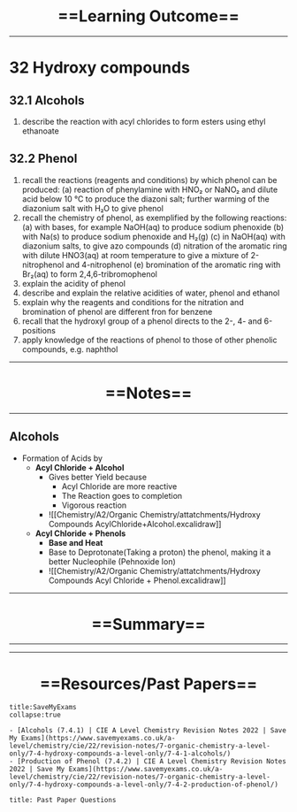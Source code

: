 # <center> ==Learning Outcome==  </center>
___

# 32 Hydroxy compounds
## 32.1 Alcohols
1. describe the reaction with acyl chlorides to form esters using ethyl ethanoate

## 32.2 Phenol
1. recall the reactions (reagents and conditions) by which phenol can be produced:
(a) reaction of phenylamine with HNO₂ or NaNO₂ and dilute acid below 10 °C to produce the diazoni
salt; further warming of the diazonium salt with H₂O to give phenol
2. recall the chemistry of phenol, as exemplified by the following reactions:
(a) with bases, for example NaOH(aq) to produce sodium phenoxide
(b) with Na(s) to produce sodium phenoxide and H₂(g)
(c) in NaOH(aq) with diazonium salts, to give azo compounds
(d) nitration of the aromatic ring with dilute HNO3(aq) at room temperature to give a mixture of
2-nitrophenol and 4-nitrophenol
(e) bromination of the aromatic ring with Br₂(aq) to form 2,4,6-tribromophenol
3. explain the acidity of phenol
4. describe and explain the relative acidities of water, phenol and ethanol
5. explain why the reagents and conditions for the nitration and bromination of phenol are different fron for benzene
6. recall that the hydroxyl group of a phenol directs to the 2-, 4- and 6-positions
7. apply knowledge of the reactions of phenol to those of other phenolic compounds, e.g. naphthol

___
# <center> ==Notes==  </center>
___
## Alcohols
- Formation of Acids by
	- **Acyl Chloride + Alcohol**
		- Gives better Yield because
			- Acyl Chloride are more reactive
			- The Reaction goes to completion
			- Vigorous reaction
		- ![[Chemistry/A2/Organic Chemistry/attatchments/Hydroxy Compounds AcylChloride+Alcohol.excalidraw]]
	- **Acyl Chloride + Phenols**
		- **Base and Heat**
		- Base to Deprotonate(Taking a proton) the phenol, making it a better Nucleophile (Pehnoxide Ion)
		- ![[Chemistry/A2/Organic Chemistry/attatchments/Hydroxy Compounds Acyl Chloride + Phenol.excalidraw]]

___

# <center> ==Summary==  </center>
___



___



# <center> ==Resources/Past Papers==  </center>
```ad-info
title:SaveMyExams
collapse:true

- [Alcohols (7.4.1) | CIE A Level Chemistry Revision Notes 2022 | Save My Exams](https://www.savemyexams.co.uk/a-level/chemistry/cie/22/revision-notes/7-organic-chemistry-a-level-only/7-4-hydroxy-compounds-a-level-only/7-4-1-alcohols/)
- [Production of Phenol (7.4.2) | CIE A Level Chemistry Revision Notes 2022 | Save My Exams](https://www.savemyexams.co.uk/a-level/chemistry/cie/22/revision-notes/7-organic-chemistry-a-level-only/7-4-hydroxy-compounds-a-level-only/7-4-2-production-of-phenol/)

```
```ad-note
title: Past Paper Questions



```

